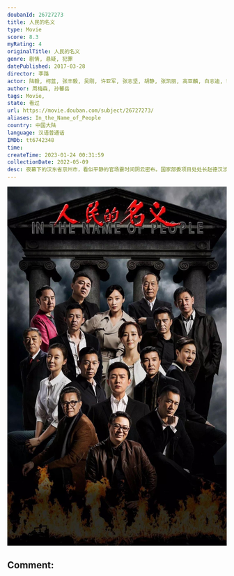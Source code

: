 ```yaml
---
doubanId: 26727273
title: 人民的名义
type: Movie
score: 8.3
myRating: 4
originalTitle: 人民的名义
genre: 剧情, 悬疑, 犯罪
datePublished: 2017-03-28
director: 李路
actor: 陆毅, 柯蓝, 张丰毅, 吴刚, 许亚军, 张志坚, 胡静, 张凯丽, 高亚麟, 白志迪, 李建义, 冯雷, 李光复, 赵子琪, 丁海峰, 张晞临, 岳秀清, 翟万臣, 许文广, 侯勇, 黄品沅, 王丽云, 陶慧敏, 徐光宇, 黄俊鹏, 李威, 阚犇犇, 唐菀, 纪帅, 李昕岳, 黄薇, 高英, 赵龙豪, 施大生, 卞涛, 何达, 侯天来, 沈晓海, 郝光, 孙宁, 李学政, 徐小恪, 王海平, 滕爱弦, 方晓莉, 李飞, 于诚群, 石强, 王晞, 何昕霖, 欧阳培龙, 刘若谷, 杨嘉华, 曹杨, 李路, 赵雄, 王建兵, 贾米娜, 张世民, 潘兴源, 包云飞, 马丹旎, 胡世群, 安龙, 彭蓝, 杨军, 崔健, 潘小千, 赵晓飞, 巩金国, 邱梓童, 任重, 乔治, 陈光辉, 刘晓莉, 仲奕卉, 仲奕如, 徐涛, 马国华, 刘伟, 毛凡, 王沐霖, 朱柏龙, 刘建国, 杨璐, 朱卫民
author: 周梅森, 孙馨岳
tags: Movie, 
state: 看过
url: https://movie.douban.com/subject/26727273/
aliases: In_the_Name_of_People
country: 中国大陆
language: 汉语普通话
IMDb: tt6742348
time: 
createTime: 2023-01-24 00:31:59
collectionDate: 2022-05-09
desc: 夜幕下的汉东省京州市，看似平静的官场霎时间阴云密布。国家部委项目处处长赵德汉涉嫌受贿，遭到最高人民检察院反贪总局侦查处处长侯亮平（陆毅饰）的突击调查。与此同时，侯亮平要求在京州市反贪局担任局长的老同...
---
```


![image](assets/p2452241358.jpg)

Comment: 
---

